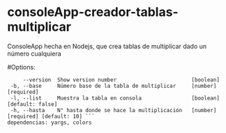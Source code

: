 # consoleApp-creador-tablas-multiplicar
ConsoleApp hecha en Nodejs, que crea tablas de multiplicar dado un número cualquiera

#Options:
 ````     --help     Show help                              [boolean]
      --version  Show version number                        [boolean]
  -b, --base     Número base de la tabla de multiplicar     [number] [required]
  -l, --list     Muestra la tabla en consola                [boolean] [default: false]
  -h, --hasta    N° hasta donde se hace la multiplicación   [number] [required] [default: 10] ```
dependencias: yargs, colors
